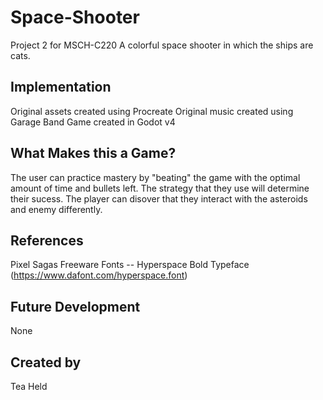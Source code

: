 # Space-Shooter
Project 2 for MSCH-C220
A colorful space shooter in which the ships are cats.

## Implementation
Original assets created using Procreate
Original music created using Garage Band
Game created in Godot v4

## What Makes this a Game?
The user can practice mastery by "beating" the game with the optimal amount of time and bullets left. The strategy that they use will determine their sucess. The player can disover that they interact with the asteroids and enemy differently.

## References
Pixel Sagas Freeware Fonts -- Hyperspace Bold Typeface (https://www.dafont.com/hyperspace.font)

## Future Development
None

## Created by
Tea Held
